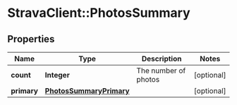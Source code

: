 # StravaClient::PhotosSummary

## Properties
Name | Type | Description | Notes
------------ | ------------- | ------------- | -------------
**count** | **Integer** | The number of photos | [optional] 
**primary** | [**PhotosSummaryPrimary**](PhotosSummaryPrimary.md) |  | [optional] 


